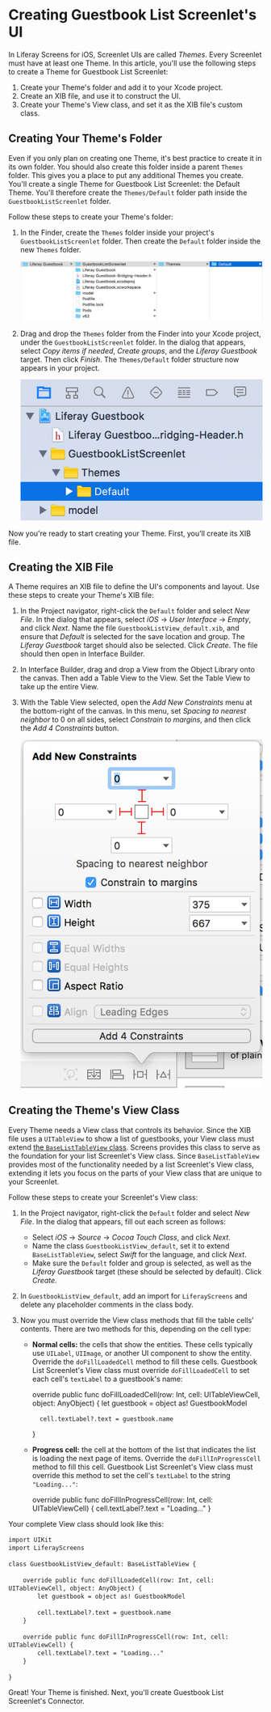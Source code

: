 # Creating Guestbook List Screenlet's UI

In Liferay Screens for iOS, Screenlet UIs are called *Themes*. Every Screenlet 
must have at least one Theme. In this article, you'll use the following steps to 
create a Theme for Guestbook List Screenlet: 

1.  Create your Theme's folder and add it to your Xcode project. 
2.  Create an XIB file, and use it to construct the UI. 
3.  Create your Theme's View class, and set it as the XIB file's custom class. 

## Creating Your Theme's Folder

Even if you only plan on creating one Theme, it's best practice to create it in 
its own folder. You should also create this folder inside a parent `Themes` 
folder. This gives you a place to put any additional Themes you create. You'll 
create a single Theme for Guestbook List Screenlet: the Default Theme. You'll 
therefore create the `Themes/Default` folder path inside the 
`GuestbookListScreenlet` folder. 

Follow these steps to create your Theme's folder: 

1.  In the Finder, create the `Themes` folder inside your project's 
    `GuestbookListScreenlet` folder. Then create the `Default` folder inside the 
    new `Themes` folder. 

    ![Figure 1: The new `Themes/Default` folder structure should be inside the Screenlet's folder.](../../../images/ios-lp-theme-folders-finder.png)

2.  Drag and drop the `Themes` folder from the Finder into your Xcode project, 
    under the `GuestbookListScreenlet` folder. In the dialog that appears, 
    select *Copy items if needed*, *Create groups*, and the *Liferay Guestbook* 
    target. Then click *Finish*. The `Themes/Default` folder structure now 
    appears in your project. 

    ![Figure 2: After adding the `Themes` folder to your project, the `Themes/Default` folder structure should appear in the Project navigator.](../../../images/ios-lp-themes-proj-nav.png)

Now you're ready to start creating your Theme. First, you'll create its XIB 
file. 

## Creating the XIB File

A Theme requires an XIB file to define the UI's components and layout. Use these 
steps to create your Theme's XIB file: 

1.  In the Project navigator, right-click the `Default` folder and select 
    *New File*. In the dialog that appears, select *iOS* &rarr; *User Interface* 
    &rarr; *Empty*, and click *Next*. Name the file 
    `GuestbookListView_default.xib`, and ensure that *Default* is selected for 
    the save location and group. The *Liferay Guestbook* target should also be 
    selected. Click *Create*. The file should then open in Interface Builder. 

2.  In Interface Builder, drag and drop a View from the Object Library onto the 
    canvas. Then add a Table View to the View. Set the Table View to take up the 
    entire View. 

3.  With the Table View selected, open the *Add New Constraints* menu at the 
    bottom-right of the canvas. In this menu, set *Spacing to nearest neighbor* 
    to 0 on all sides, select *Constrain to margins*, and then click the *Add 4 
    Constraints* button. 

    ![Figure 3: Add these constraints to the Table View in the XIB.](../../../images/ios-lp-xib-constraints.png)

## Creating the Theme's View Class

Every Theme needs a View class that controls its behavior. Since the XIB file 
uses a `UITableView` to show a list of guestbooks, your View class must extend 
[the `BaseListTableView` class](https://github.com/liferay/liferay-screens/blob/master/ios/Framework/Core/Base/BaseListScreenlet/TableView/BaseListTableView.swift). 
Screens provides this class to serve as the foundation for your list Screenlet's 
View class. Since `BaseListTableView` provides most of the functionality needed 
by a list Screenlet's View class, extending it lets you focus on the parts of 
your View class that are unique to your Screenlet. 

Follow these steps to create your Screenlet's View class:

1.  In the Project navigator, right-click the `Default` folder and select *New 
    File*. In the dialog that appears, fill out each screen as follows: 

    - Select *iOS* &rarr; *Source* &rarr; *Cocoa Touch Class*, and click *Next*. 
    - Name the class `GuestbookListView_default`, set it to extend 
      `BaseListTableView`, select *Swift* for the language, and click *Next*.
    - Make sure the `Default` folder and group is selected, as well as the 
      *Liferay Guestbook* target (these should be selected by default). Click 
      *Create*. 

2.  In `GuestbookListView_default`, add an import for `LiferayScreens` and 
    delete any placeholder comments in the class body. 

3.  Now you must override the View class methods that fill the table cells' 
    contents. There are two methods for this, depending on the cell type: 

    - **Normal cells:** the cells that show the entities. These cells typically 
    use `UILabel`, `UIImage`, or another UI component to show the entity. 
    Override the `doFillLoadedCell` method to fill these cells. Guestbook List 
    Screenlet's View class must override `doFillLoadedCell` to set each cell's 
    `textLabel` to a guestbook's name: 

        override public func doFillLoadedCell(row: Int, cell: UITableViewCell, object: AnyObject) {
            let guestbook = object as! GuestbookModel

            cell.textLabel?.text = guestbook.name
        }

    - **Progress cell:** the cell at the bottom of the list that indicates the 
    list is loading the next page of items. Override the `doFillInProgressCell` 
    method to fill this cell. Guestbook List Screenlet's View class must 
    override this method to set the cell's `textLabel` to the string 
    `"Loading..."`: 

        override public func doFillInProgressCell(row: Int, cell: UITableViewCell) {
            cell.textLabel?.text = "Loading..."
        }

Your complete View class should look like this: 

    import UIKit
    import LiferayScreens

    class GuestbookListView_default: BaseListTableView {

        override public func doFillLoadedCell(row: Int, cell: UITableViewCell, object: AnyObject) {
            let guestbook = object as! GuestbookModel

            cell.textLabel?.text = guestbook.name
        }

        override public func doFillInProgressCell(row: Int, cell: UITableViewCell) {
            cell.textLabel?.text = "Loading..."
        }

    }

Great! Your Theme is finished. Next, you'll create Guestbook List Screenlet's 
Connector. 
